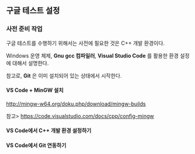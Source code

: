 ## 구글 테스트 설정


### 사전 준비 작업

구글 테스트를 수행하기 위해서는 사전에 필요한 것은 C++ 개발 환경이다.

Windows 운영 체제,  **Gnu gcc 컴파일러**, **Visual Studio Code** 를 활용한 환경 설정에 대해서 설명한다.

참고로, **Git** 은 이미 설치되어 있는 상태에서 시작한다.



#### VS Code + MinGW 설치

http://mingw-w64.org/doku.php/download/mingw-builds


참고> https://code.visualstudio.com/docs/cpp/config-mingw

#### VS Code에서 C++ 개발 환경 설정하기

#### VS Code에서 Git 연동하기






